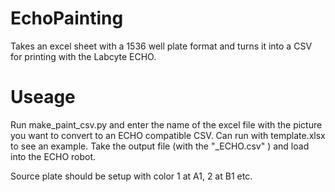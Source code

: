 # EchoPainting

Takes an excel sheet with a 1536 well plate format and turns it into a CSV for printing with the Labcyte ECHO. 

# Useage

Run make_paint_csv.py and enter the name of the excel file with the picture you want to convert to an ECHO compatible CSV. Can run with template.xlsx to see an example. Take the output file (with the "_ECHO.csv" ) and load into the ECHO robot. 

Source plate should be setup with color 1 at A1, 2 at B1 etc. 
